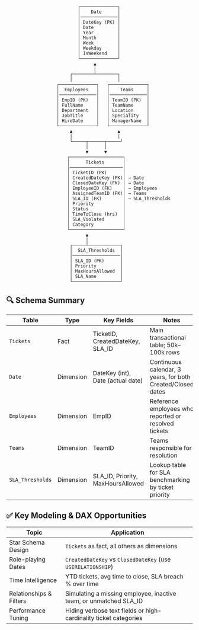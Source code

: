 ```
                           ┌──────────────┐
                           │    Date      │
                           │──────────────│
                           │ DateKey (PK) │
                           │ Date         │
                           │ Year         │
                           │ Month        │
                           │ Week         │
                           │ Weekday      │
                           │ IsWeekend    │
                           └──────────────┘
                                 ▲
                                 │
                        ┌────────┴────────┐
                        │                 │
                   ┌──────────────┐   ┌──────────────┐
                   │  Employees   │   │    Teams     │
                   │──────────────│   │──────────────│
                   │ EmpID (PK)   │   │ TeamID (PK)  │
                   │ FullName     │   │ TeamName     │
                   │ Department   │   │ Location     │
                   │ JobTitle     │   │ Speciality   │
                   │ HireDate     │   │ ManagerName  │
                   └──────────────┘   └──────────────┘
                        ▲                 ▲
                        │                 │
                        └─────┬──────┬─────┘
                              │      │
                              ▼      ▼
                       ┌────────────────────┐
                       │      Tickets       │
                       │────────────────────│
                       │ TicketID (PK)      │
                       │ CreatedDateKey (FK)│ → Date
                       │ ClosedDateKey (FK) │ → Date
                       │ EmployeeID (FK)    │ → Employees
                       │ AssignedTeamID (FK)│ → Teams
                       │ SLA_ID (FK)        │ → SLA_Thresholds
                       │ Priority           │
                       │ Status             │
                       │ TimeToClose (hrs)  │
                       │ SLA_Violated       │
                       │ Category           │
                       └────────────────────┘
                              ▲
                              │
                        ┌─────┴────────────┐
                        │  SLA_Thresholds  │
                        │──────────────────│
                        │ SLA_ID (PK)      │
                        │ Priority         │
                        │ MaxHoursAllowed  │
                        │ SLA_Name         │
                        └──────────────────┘
```

## 🔍 Schema Summary

| Table            | Type      | Key Fields                        | Notes                                                       |
| ---------------- | --------- | --------------------------------- | ----------------------------------------------------------- |
| `Tickets`        | Fact      | TicketID, CreatedDateKey, SLA_ID  | Main transactional table; 50k–100k rows                     |
| `Date`           | Dimension | DateKey (int), Date (actual date) | Continuous calendar, 3 years, for both Created/Closed dates |
| `Employees`      | Dimension | EmpID                             | Reference employees who reported or resolved tickets        |
| `Teams`          | Dimension | TeamID                            | Teams responsible for resolution                            |
| `SLA_Thresholds` | Dimension | SLA_ID, Priority, MaxHoursAllowed | Lookup table for SLA benchmarking by ticket priority        |

## ✅ Key Modeling & DAX Opportunities

| Topic                   | Application                                                       |
| ----------------------- | ----------------------------------------------------------------- |
| Star Schema Design      | `Tickets` as fact, all others as dimensions                       |
| Role-playing Dates      | `CreatedDateKey` vs `ClosedDateKey` (use `USERELATIONSHIP`)       |
| Time Intelligence       | YTD tickets, avg time to close, SLA breach % over time            |
| Relationships & Filters | Simulating a missing employee, inactive team, or unmatched SLA_ID |
| Performance Tuning      | Hiding verbose text fields or high-cardinality ticket categories  |
